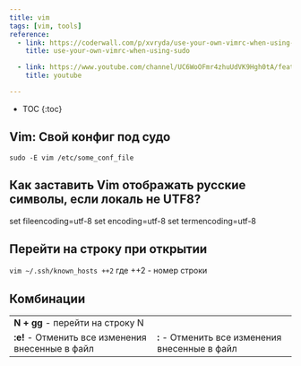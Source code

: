 ```yaml
---
title: vim
tags: [vim, tools]
reference:
  - link: https://coderwall.com/p/xvryda/use-your-own-vimrc-when-using-sudo
    title: use-your-own-vimrc-when-using-sudo

  - link: https://www.youtube.com/channel/UC6WoOFmr4zhuUdVK9Hgh0tA/featured
    title: youtube

---
```


* TOC 
{:toc}

## Vim: Свой конфиг под судо

```sudo -E vim /etc/some_conf_file```

## Как заставить Vim отображать русские символы, если локаль не UTF8?

set fileencoding=utf-8
set encoding=utf-8
set termencoding=utf-8

## Перейти на строку при открытии

```vim ~/.ssh/known_hosts ++2```
где ++2 - номер строки

## Комбинации

<table>
    <tr>
        <td><b>N + gg</b> - перейти на строку N</td>
    </tr>
    <tr>
        <td><b>:e!</b> - Отменить все изменения внесенные в файл</td>
        <td><b>:</b> - Отменить все изменения внесенные в файл</td>
    </tr>
</table>

